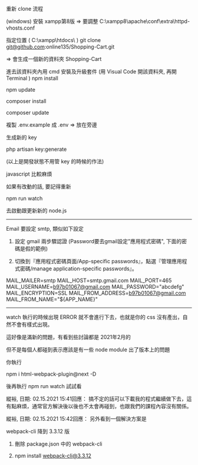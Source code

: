 重新 clone 流程

(windows) 安裝 xampp第8版 => 要調整 C:\xampp8\apache\conf\extra\httpd-vhosts.conf

指定位置 ( C:\xampp\htdocs\ )
git clone git@github.com:online135/Shopping-Cart.git

=> 會生成一個新的資料夾 Shopping-Cart

進去該資料夾內用 cmd 安裝及升級套件 (用 Visual Code 開該資料夾, 再開 Terminal )
npm install

npm update

composer install

composer update

複製 .env.example 成 .env => 放在旁邊

生成新的 key

php artisan key:generate

(以上是開發狀態不用管 key 的時候的作法)

javascript 比較麻煩

如果有改動的話, 要記得重新

npm run watch

去啟動跟更新新的 node.js


-----

Email 要設定 smtp, 類似如下設定

1. 設定 gmail 兩步驟認證
(Password要去gmail設定"應用程式密碼", 下面的密碼是假的範例)

2. 切換到『應用程式密碼頁面/App-specific passwords』，點選『管理應用程式密碼/manage application-specific passwords』。

MAIL_MAILER=smtp
MAIL_HOST=smtp.gmail.com
MAIL_PORT=465
MAIL_USERNAME=b97b01067@gmail.com
MAIL_PASSWORD="abcdefg"
MAIL_ENCRYPTION=SSL
MAIL_FROM_ADDRESS=b97b01067@gmail.com
MAIL_FROM_NAME="${APP_NAME}"


----

watch 執行的時候出現 ERROR 就不會進行下去，也就是你的 css 沒有產出，自然不會有樣式出現。

這好像是滿新的問題，有看到些討論都是 2021年2月的

但不是每個人都碰到表示應該是有一些 node module 出了版本上的問題

你執行

npm i html-webpack-plugin@next -D

後再執行 npm run watch 試試看

縱裕, 日期: 02.15.2021 15:41回應：
搞不定的話可以下載我的程式繼續做下去，這有點麻煩，通常官方解決後以後也不太會再碰到，也跟我們的課程內容沒有關係。

縱裕, 日期: 02.15.2021 15:42回應：
另外看到一個解決方案是

webpack-cli 降到 3.3.12 版 

1. 刪除 package.json 中的 webpack-cli

2. npm install webpack-cli@3.3.12